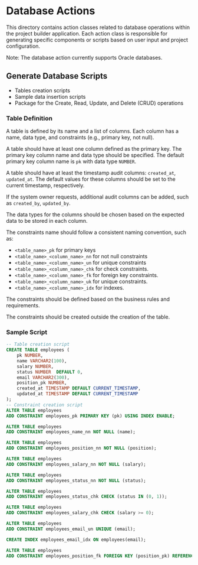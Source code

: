 # Database Actions

This directory contains action classes related to database operations within the project builder application. Each action class is responsible for generating specific components or scripts based on user input and project configuration.

Note: The database action currently supports Oracle databases.

## Generate Database Scripts

- Tables creation scripts
- Sample data insertion scripts
- Package for the Create, Read, Update, and Delete (CRUD) operations

### Table Definition

A table is defined by its name and a list of columns. Each column has a name, data type, and constraints (e.g., primary key, not null).

A table should have at least one column defined as the primary key. The primary key column name and data type should be specified. The default primary key column name is `pk` with data type `NUMBER`.

A table should have at least the timestamp audit columns: `created_at`, `updated_at`. The default values for these columns should be set to the current timestamp, respectively.

If the system owner requests, additional audit columns can be added, such as `created_by`, `updated_by`.

The data types for the columns should be chosen based on the expected data to be stored in each column.

The constraints name should follow a consistent naming convention, such as:

- `<table_name>_pk` for primary keys
- `<table_name>_<column_name>_nn` for not null constraints
- `<table_name>_<column_name>_un` for unique constraints
- `<table_name>_<column_name>_chk` for check constraints.
- `<table_name>_<column_name>_fk` for foreign key constraints.
- `<table_name>_<column_name>_uk` for unique constraints.
- `<table_name>_<column_name>_idx` for indexes.

The constraints should be defined based on the business rules and requirements.

The constraints should be created outside the creation of the table.

### Sample Script

```sql
-- Table creation script
CREATE TABLE employees (
    pk NUMBER,
    name VARCHAR2(100),
    salary NUMBER,
    status NUMBER  DEFAULT 0,
    email VARCHAR2(300),
    position_pk NUMBER,
    created_at TIMESTAMP DEFAULT CURRENT_TIMESTAMP,
    updated_at TIMESTAMP DEFAULT CURRENT_TIMESTAMP
);
-- Constraint creation script
ALTER TABLE employees
ADD CONSTRAINT employees_pk PRIMARY KEY (pk) USING INDEX ENABLE;

ALTER TABLE employees
ADD CONSTRAINT employees_name_nn NOT NULL (name);

ALTER TABLE employees
ADD CONSTRAINT employees_position_nn NOT NULL (position);

ALTER TABLE employees
ADD CONSTRAINT employees_salary_nn NOT NULL (salary);

ALTER TABLE employees
ADD CONSTRAINT employees_status_nn NOT NULL (status);

ALTER TABLE employees
ADD CONSTRAINT employees_status_chk CHECK (status IN (0, 1));

ALTER TABLE employees
ADD CONSTRAINT employees_salary_chk CHECK (salary >= 0);

ALTER TABLE employees
ADD CONSTRAINT employees_email_un UNIQUE (email);

CREATE INDEX employees_email_idx ON employees(email);

ALTER TABLE employees
ADD CONSTRAINT employees_position_fk FOREIGN KEY (position_pk) REFERENCES positions(pk);
```

